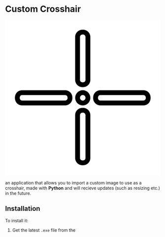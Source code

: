 # **Custom Crosshair**

![Creds: Metami septiana on flaticon](https://github.com/william0578/custom-crosshair/blob/main/crosshair.png)

an application that allows you to import a custom image to use as a crosshair, made with **Python** and will recieve updates (such as resizing etc.) in the future.

## **Installation**

To install it:
1. Get the latest `.exe` file from the 
